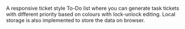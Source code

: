 A responsive ticket style To-Do list where you can generate task tickets with different priority based on colours with lock-unlock editing. Local storage is also implemented to store the data on browser.
